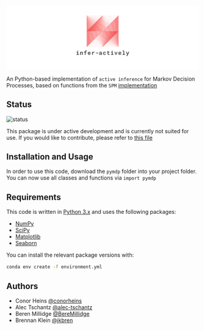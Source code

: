 
<p align='center'>
  <a href='https://github.com/alec-tschantz/pymdp'>
    <img src='.github/logo.png' />
  </a> 
</p>

An Python-based implementation of `active inference` for Markov Decision Processes,
based on functions from the `SPM` [implementation](https://www.fil.ion.ucl.ac.uk/spm/doc/)

## Status

![status](https://img.shields.io/badge/status-development-orange)

This package is under active development and is currently not suited for use. If you would like to contribute, please refer to [this file](CONTRIBUTING.md)

## Installation and Usage

In order to use this code, download the `pymdp` folder into your project
folder. You can now use all classes and functions via `import pymdp`

## Requirements 

This code is written in [Python 3.x](https://www.python.org) and uses 
the following packages:

* [NumPy](https://github.com/numpy/numpy)
* [SciPy](http://numpy.scipy.org/)
* [Matplotlib](https://github.com/matplotlib/matplotlib)
* [Seaborn](https://seaborn.pydata.org/)

You can install the relevant package versions with:
```bash
conda env create -f environment.yml
```

## Authors

- Conor Heins [@conorheins](https://github.com/conorheins)
- Alec Tschantz [@alec-tschantz](https://github.com/alec-tschantz)
- Beren Millidge [@BereMillidge](https://github.com/BerenMillidge)
- Brennan Klein [@jkbren](https://github.com/jkbren)